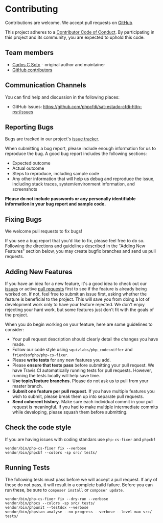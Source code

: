 # Contributing

Contributions are welcome. We accept pull requests on [GitHub](https://github.com/phpcfdi/sat-estado-cfdi-http-psr).

This project adheres to a
[Contributor Code of Conduct](https://github.com/phpcfdi/sat-estado-cfdi-http-psr/blob/master/CODE_OF_CONDUCT.md).
By participating in this project and its community, you are expected to uphold this code.

## Team members

* [Carlos C Soto](https://github.com/eclipxe13) - original author and maintainer
* [GitHub contributors](https://github.com/phpcfdi/sat-estado-cfdi-http-psr/graphs/contributors)

## Communication Channels

You can find help and discussion in the following places:

* GitHub Issues: <https://github.com/phpcfdi/sat-estado-cfdi-http-psr/issues>

## Reporting Bugs

Bugs are tracked in our project's [issue tracker](https://github.com/phpcfdi/sat-estado-cfdi-http-psr/issues).

When submitting a bug report, please include enough information for us to reproduce the bug.
A good bug report includes the following sections:

* Expected outcome
* Actual outcome
* Steps to reproduce, including sample code
* Any other information that will help us debug and reproduce the issue, including stack traces, system/environment information, and screenshots

**Please do not include passwords or any personally identifiable information in your bug report and sample code.**

## Fixing Bugs

We welcome pull requests to fix bugs!

If you see a bug report that you'd like to fix, please feel free to do so.
Following the directions and guidelines described in the "Adding New Features"
section below, you may create bugfix branches and send us pull requests.

## Adding New Features

If you have an idea for a new feature, it's a good idea to check out our
[issues](https://github.com/phpcfdi/sat-estado-cfdi-http-psr/issues) or active
[pull requests](https://github.com/phpcfdi/sat-estado-cfdi-http-psr/pulls)
first to see if the feature is already being worked on.
If not, feel free to submit an issue first, asking whether the feature is beneficial to the project.
This will save you from doing a lot of development work only to have your feature rejected.
We don't enjoy rejecting your hard work, but some features just don't fit with the goals of the project.

When you do begin working on your feature, here are some guidelines to consider:

* Your pull request description should clearly detail the changes you have made.
* Follow our code style using `squizlabs/php_codesniffer` and `friendsofphp/php-cs-fixer`.
* Please **write tests** for any new features you add.
* Please **ensure that tests pass** before submitting your pull request. We have Travis CI automatically running tests for pull requests. However, running the tests locally will help save time.
* **Use topic/feature branches.** Please do not ask us to pull from your master branch.
* **Submit one feature per pull request.** If you have multiple features you wish to submit, please break them up into separate pull requests.
* **Send coherent history**. Make sure each individual commit in your pull request is meaningful. If you had to make multiple intermediate commits while developing, please squash them before submitting.

## Check the code style

If you are having issues with coding standars use `php-cs-fixer` and `phpcbf`

```shell
vendor/bin/php-cs-fixer fix --verbose
vendor/bin/phpcbf --colors -sp src/ tests/
```

## Running Tests

The following tests must pass before we will accept a pull request.
If any of these do not pass, it will result in a complete build failure.
Before you can run these, be sure to `composer install` or `composer update`.

```shell
vendor/bin/php-cs-fixer fix --dry-run --verbose
vendor/bin/phpcs --colors -sp src/ tests/
vendor/bin/phpunit --testdox --verbose
vendor/bin/phpstan analyse --no-progress --verbose --level max src/ tests/
```
